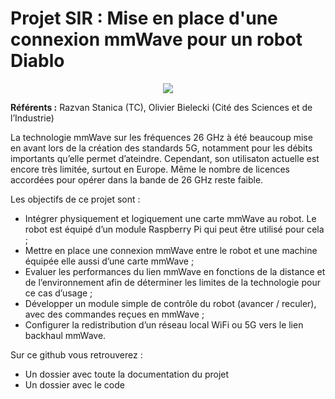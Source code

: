# **Projet SIR : Mise en place d'une connexion mmWave pour un robot Diablo**

<p align="center">
  <img src="https://imgs.search.brave.com/USgO9EPkMEa1hOsUk783BZ5nG1ZX6mC_BLD625vPTJk/rs:fit:500:0:0:0/g:ce/aHR0cHM6Ly93d3cu/YWR2YW50YWJ1eS5j/b20vY2RuL3Nob3Av/cHJvZHVjdHMvc2l0/dGluZ2xvb2tpbmds/ZWZ0MS5wbmc_dj0x/NjYwODQ5MDcy" >
</p>

**Référents :** Razvan Stanica (TC), Olivier Bielecki (Cité des Sciences et de l’Industrie)

La technologie mmWave sur les fréquences 26 GHz à été beaucoup mise en avant lors de la création des standards 5G, notamment pour les débits importants qu’elle permet d’ateindre. Cependant, son utilisaton actuelle est encore très limitée, surtout en Europe. Même le
nombre de licences accordées pour opérer dans la bande de 26 GHz reste faible.

Les objectifs de ce projet sont :
- Intégrer physiquement et logiquement une carte mmWave au robot. Le robot est
équipé d’un module Raspberry Pi qui peut être utilisé pour cela ;
- Mettre en place une connexion mmWave entre le robot et une machine équipée elle
aussi d’une carte mmWave ;
- Evaluer les performances du lien mmWave en fonctions de la distance et de
l’environnement afin de déterminer les limites de la technologie pour ce cas d’usage ;
- Développer un module simple de contrôle du robot (avancer / reculer), avec des
commandes reçues en mmWave ;
- Configurer la redistribution d’un réseau local WiFi ou 5G vers le lien backhaul
mmWave.

Sur ce github vous retrouverez :
- Un dossier avec toute la documentation du projet
- Un dossier avec le code


